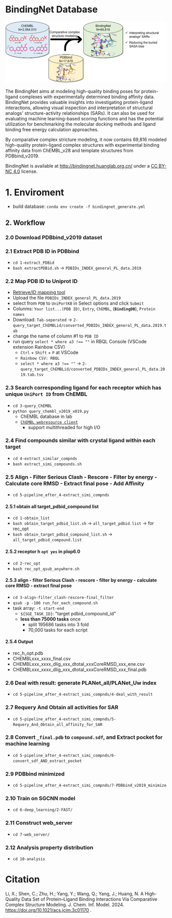 # BindingNet Database

![BindingNet](https://github.com/hnlab/BindingNet/blob/main/imgs/abstract_figure.png)

The BindingNet aims at modeling high-quality binding poses for protein-ligand complexes with experimentally determined binding affinity data. BindingNet provides valuable insights into investigating protein-ligand interactions, allowing visual inspection and interpretation of structural analogs' structure-activity relationships (SARs). It can also be used for evaluating machine learning-based scoring functions and has the potential utilization for benchmarking the molecular docking methods and ligand binding free energy calculation approaches.

By comparative complex stricture modeling, it now contains 69,816 modeled high-quality protein-ligand complex structures with experimental binding affinity data from ChEMBL_v28 and template structures from PDBbind_v2019.

BindingNet is available at http://bindingnet.huanglab.org.cn/ under a [CC BY-NC 4.0](https://creativecommons.org/licenses/by-nc/4.0/) license.

# 1. Enviroment
- build database: `conda env create -f bindingnet_generate.yml`
## 2. Workflow
### 2.0 Download PDBbind_v2019 dataset
### 2.1 Extract PDB ID in PDBbind
- `cd 1-extract_PDBid`
- `bash extractPDBid.sh` -> `PDBIDs_INDEX_general_PL_data.2019`
### 2.2 Map PDB ID to Uniprot ID
- [Retrieve/ID mapping tool](https://www.uniprot.org/uploadlists/)
- Upload the file `PDBIDs_INDEX_general_PL_data.2019`
- select from `PDB` to `UniPortKB` in Select options and click `Submit`
- Colunms: `Your list...(PDB ID)`, `Entry`, `ChEMBL`, (**`BindingDB`**), `Protein names`
- Download: `Tab-seperated` -> `2-query_target_ChEMBLid/converted_PDBIDs_INDEX_general_PL_data.2019.tab`
- change the name of column #1 to `PDB ID`
- run query `select * where a3 !== ""` in RBQL Console (VSCode extension Rainbow CSV)
    - `Ctrl` + `Shift` + `P` at VSCode
    - `Rainbow CSV: RBQL`
    - `select * where a3 !== ""` -> `2-query_target_ChEMBLid/converted_PDBIDs_INDEX_general_PL_data.2019.tab.tsv`
### 2.3 Search corresponding ligand for each receptor which has unique `UniPort ID` from ChEMBL
- `cd 3-query_ChEMBL`
- `python query_chembl_v2019_x019.py`
  - ChEMBL database in lab
  - [`ChEMBL webresource client`](https://github.com/chembl/chembl_webresource_client)
    - support multithreaded for high I/O
### 2.4 Find compounds similar with crystal ligand within each target
- `cd 4-extract_similar_compnds`
- `bash extract_simi_compounds.sh`
### 2.5 Align - Filter Serious Clash - Rescore - Filter by energy - Calculate core RMSD - Extract final pose - Add Affinity
- `cd 5-pipeline_after_4-extract_simi_compnds`
#### 2.5.1 obtain all target_pdbid_compound list
- `cd 1-obtain_list`
- `bash obtain_target_pdbid_list.sh` -> `all_target_pdbid.list` -> for rec_opt
- `bash obtain_target_pdbid_compound_list.sh` -> `all_target_pdbid_compound.list`
#### 2.5.2 receptor h `opt yes` in plop6.0
- `cd 2-rec_opt`
- `bash rec_opt_qsub_anywhere.sh`
#### 2.5.3 align - filter Serious Clash - rescore - filter by energy - calculate core RMSD - extract final pose
- `cd 3-align-filter_clash-rescore-final_filter`
- `qsub -p -100 run_for_each_compound.sh`
- task array: `-t start-end`
  - `${SGE_TASK_ID}`: "target pdbid_compound_id"
  - **less than 75000 tasks** once
    - split 195686 tasks into 3 fold
    - 70,000 tasks for each script
#### 2.5.4 Output
- rec_h_opt.pdb
- CHEMBLxxx_xxxx_final.csv
- CHEMBLxxx_xxxx_dlig_xxx_dtotal_xxxCoreRMSD_xxx_ene.csv
- CHEMBLxxx_xxxx_dlig_xxx_dtotal_xxxCoreRMSD_xxx_final.pdb
### 2.6 Deal with result: generate PLANet_all/PLANet_Uw index
- `cd 5-pipeline_after_4-extract_simi_compnds/4-deal_with_result`
### 2.7 Requery And Obtain all activities for SAR
- `cd 5-pipeline_after_4-extract_simi_compnds/5-Requery_And_Obtain_all_affinity_for_SAR`
### 2.8 Convert `_final.pdb` to `compound.sdf`, and Extract pocket for machine learning
- `cd 5-pipeline_after_4-extract_simi_compnds/6-convert_sdf_AND_extract_pocket`
### 2.9 PDBbind minimized
- `cd 5-pipeline_after_4-extract_simi_compnds/7-PDBbind_v2019_minimize`
### 2.10 Train on SGCNN model
- `cd 6-deep_learning/2-FAST/`
### 2.11 Construct web_server
- `cd 7-web_server/`
### 2.12 Analysis property distribution
- `cd 10-analysis`
# Citation
Li, X.; Shen, C.; Zhu, H.; Yang, Y.; Wang, Q.; Yang, J.; Huang, N. A High-Quality Data Set of Protein–Ligand Binding Interactions Via Comparative Complex Structure Modeling. J. Chem. Inf. Model. 2024. https://doi.org/10.1021/acs.jcim.3c01170 .
